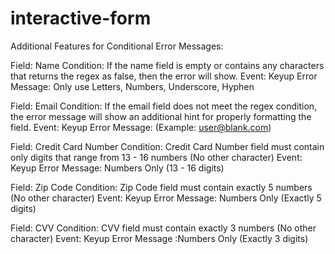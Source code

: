 # interactive-form

Additional Features for Conditional Error Messages:

Field: Name
Condition: If the name field is empty or contains any characters that returns the regex as false, then the error will show.
Event: Keyup
Error Message: Only use Letters, Numbers, Underscore, Hyphen

Field: Email
Condition: If the email field does not meet the regex condition, the error message will show an additional hint for properly formatting the field.
Event: Keyup
Error Message: (Example: user@blank.com)

Field: Credit Card Number
Condition: Credit Card Number field must contain only digits that range from 13 - 16 numbers (No other character)
Event: Keyup
Error Message: Numbers Only (13 - 16 digits)

Field: Zip Code
Condition: Zip Code field must contain exactly 5 numbers (No other character)
Event: Keyup
Error Message: Numbers Only (Exactly 5 digits)

Field: CVV
Condition: CVV field must contain exactly 3 numbers (No other character)
Event: Keyup
Error Message :Numbers Only (Exactly 3 digits)
